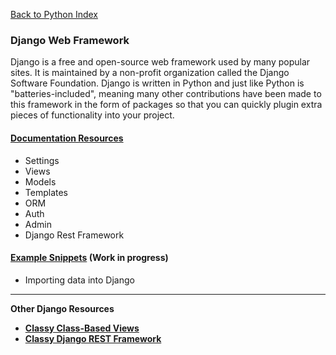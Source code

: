 [Back to Python Index](../README.md)

### Django Web Framework
Django is a free and open-source web framework used by many popular sites. It is maintained by a non-profit organization called the Django Software Foundation. Django is written in Python and just like Python is "batteries-included", meaning many other contributions have been made to this framework in the form of packages so that you can quickly plugin extra pieces of functionality into your project.

#### [Documentation Resources](django.md)

* Settings
* Views
* Models
* Templates
* ORM
* Auth
* Admin
* Django Rest Framework

#### [Example Snippets](#) (Work in progress)

* Importing data into Django

---

**Other Django Resources**

* **[Classy Class-Based Views](https://ccbv.co.uk/)**
* **[Classy Django REST Framework](http://www.cdrf.co/)**
